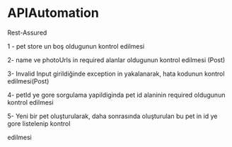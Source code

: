 # APIAutomation
 Rest-Assured

1 - pet store un boş oldugunun kontrol edilmesi


2- name ve photoUrls in required alanlar oldugunun kontrol edilmesi (Post)


3- Invalid Input girildiğinde exception in yakalanarak, hata kodunun kontrol edilmesi(Post)


4- petId ye gore sorgulama yapildiginda pet id alaninin required oldugunun kontrol edilmesi


5- Yeni bir pet oluşturularak, daha sonrasında oluşturulan bu pet in id ye gore listelenip kontrol


edilmesi
